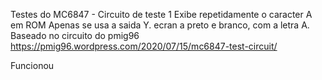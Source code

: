 Testes do MC6847 - Circuito de teste 1 
Exibe repetidamente o caracter A em ROM
Apenas se usa a saida Y. ecran a preto e branco, com a letra A.
Baseado no circuito do pmig96
https://pmig96.wordpress.com/2020/07/15/mc6847-test-circuit/

Funcionou

